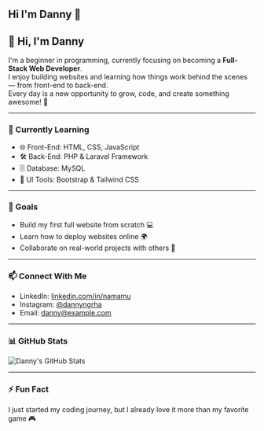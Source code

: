 ## Hi I'm Danny 👋

<!--
**DannyNugraha/DannyNugraha** is a ✨ _special_ ✨ repository because its `README.md` (this file) appears on your GitHub profile.

Here are some ideas to get you started:

- 🔭 I’m currently working on ...
- 🌱 I’m currently learning ...
- 👯 I’m looking to collaborate on ...
- 🤔 I’m looking for help with ...
- 💬 Ask me about ...
- 📫 How to reach me: ...
- 😄 Pronouns: ...
- ⚡ Fun fact: ...
-->

## 👋 Hi, I'm Danny

I'm a beginner in programming, currently focusing on becoming a **Full-Stack Web Developer**.  
I enjoy building websites and learning how things work behind the scenes — from front-end to back-end.  
Every day is a new opportunity to grow, code, and create something awesome! 🚀

---

### 🧠 Currently Learning
- 🌐 Front-End: HTML, CSS, JavaScript
- 🛠️ Back-End: PHP & Laravel Framework
- 🗄️ Database: MySQL
- 🎨 UI Tools: Bootstrap & Tailwind CSS

---

### 📌 Goals
- Build my first full website from scratch 💻
- Learn how to deploy websites online 🌍
- Collaborate on real-world projects with others 🤝

---

### 📫 Connect With Me
- LinkedIn: [linkedin.com/in/namamu](https://linkedin.com)
- Instagram: [@dannyngrha](https://instagram.com)
- Email: danny@example.com

---

### 📊 GitHub Stats

![Danny's GitHub Stats](https://github-readme-stats.vercel.app/api?username=DannyNugraha&show_icons=true&theme=tokyonight)

---

### ⚡ Fun Fact
I just started my coding journey, but I already love it more than my favorite game 🎮
